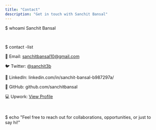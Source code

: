 ```yaml
---
title: "Contact"
description: "Get in touch with Sanchit Bansal"
---
```


$ whoami Sanchit Bansal

<br>

$ contact -list

📧 Email: sanchitbansal10@gmail.com

🐦 Twitter: [@sanchit3b](https://twitter.com/sanchit3b)

💼 LinkedIn: linkedin.com/in/sanchit-bansal-b987297a/

🐙 GitHub: github.com/sanchitbansal

💻 Upwork: [View Profile](https://www.upwork.com/freelancers/~0130bae7c5b55b6427?viewMode=1)

<br>

$ echo "Feel free to reach out for collaborations, opportunities, or just to say hi!"